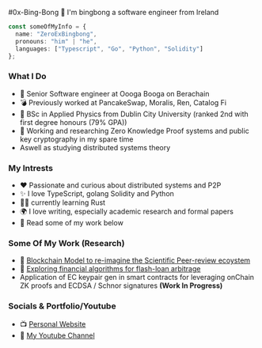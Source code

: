 #0x-Bing-Bong 👋
I'm bingbong a software engineer from Ireland

```ts
const someOfMyInfo = {
  name: "ZeroExBingbong",
  pronouns: "him" | "he",
  languages: ["Typescript", "Go", "Python", "Solidity"]
};
```
  
### What I Do
- 🐰 Senior Software engineer at Oooga Booga on Berachain
- 💣 Previously worked at PancakeSwap, Moralis, Ren, Catalog Fi
- 🧠 BSc in Applied Physics from Dublin City University (ranked 2nd with first degree honours (79% GPA))
- 📝 Working and researching Zero Knowledge Proof systems and public key cryptography in my spare time
- Aswell as studying distributed systems theory

### My Intrests
- ❤️ Passionate and curious about distributed systems and P2P
- ✨ I love TypeScript, golang Solidity and Python
- 👨‍💻 currently learning Rust
- 🌍 I love writing, especially academic research and formal papers
- 📘 Read some of my work below

### Some Of My Work (Research)
- 📄 [Blockchain Model to re-imagine the Scientific Peer-review ecoystem](https://evanmcgrane-portfolio-git-main-mcgraneder.vercel.app/paper1.pdf)
- 📄 [Exploring financial algorithms for flash-loan arbitrage](https://evanmcgrane-portfolio-git-main-mcgraneder.vercel.app/Defi-Bot-Financial-Theory-&-Design-Philosopy.pdf)
- Application of EC keypair gen in smart contracts for leveraging onChain ZK proofs and ECDSA / Schnor signatures **(Work In Progress)**

### Socials & Portfolio/Youtube
- 📺 [Personal Website](https://evanmcgrane-portfolio.vercel.app/)
- 🧑 [My Youtube Channel](https://www.youtube.com/channel/UCFnBwoK7RnvE8_oeuE7z0gA)
